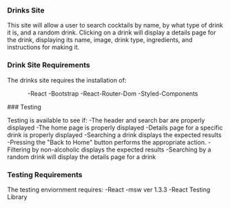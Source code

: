 ### Drinks Site

This site will allow a user to search cocktails by name, by what type of drink it is, and a random drink. Clicking on a drink will display a details page for the drink, displaying its name, image, drink type, ingredients, and instructions for making it.

### Drink Site Requirements
<div>
The drinks site requires the installation of:
<ul>
<ol>
-React
-Bootstrap
-React-Router-Dom
-Styled-Components
</ol>
</ul>
</div>
### Testing

Testing is available to see if:
-The header and search bar are properly displayed
-The home page is properly displayed
-Details page for a specific drink is properly displayed
-Searching a drink displays the expected results
-Pressing the "Back to Home" button performs the appropriate action.
-Filtering by non-alcoholic displays the expected results
-Searching by a random drink will display the details page for a drink

### Testing Requirements

The testing enviornment requires:
-React
-msw ver 1.3.3
-React Testing Library